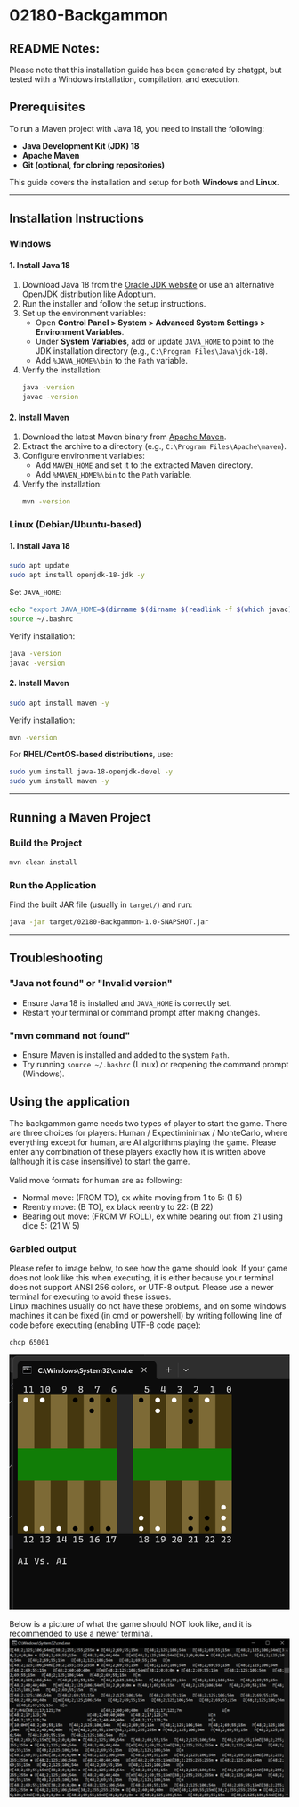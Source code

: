 # 02180-Backgammon

## README Notes:
Please note that this installation guide has been generated by chatgpt, but tested with a Windows installation, compilation, and execution.

## Prerequisites
To run a Maven project with Java 18, you need to install the following:

- **Java Development Kit (JDK) 18**
- **Apache Maven**
- **Git (optional, for cloning repositories)**

This guide covers the installation and setup for both **Windows** and **Linux**.

---

## Installation Instructions

### Windows

#### 1. Install Java 18
1. Download Java 18 from the [Oracle JDK website](https://www.oracle.com/java/technologies/javase/jdk18-archive-downloads.html) or use an alternative OpenJDK distribution like [Adoptium](https://adoptium.net/).
2. Run the installer and follow the setup instructions.
3. Set up the environment variables:
    - Open **Control Panel > System > Advanced System Settings > Environment Variables**.
    - Under **System Variables**, add or update `JAVA_HOME` to point to the JDK installation directory (e.g., `C:\Program Files\Java\jdk-18`).
    - Add `%JAVA_HOME%\bin` to the `Path` variable.
4. Verify the installation:
   ```sh
   java -version
   javac -version
   ```

#### 2. Install Maven
1. Download the latest Maven binary from [Apache Maven](https://maven.apache.org/download.cgi).
2. Extract the archive to a directory (e.g., `C:\Program Files\Apache\maven`).
3. Configure environment variables:
    - Add `MAVEN_HOME` and set it to the extracted Maven directory.
    - Add `%MAVEN_HOME%\bin` to the `Path` variable.
4. Verify the installation:
   ```sh
   mvn -version
   ```

### Linux (Debian/Ubuntu-based)

#### 1. Install Java 18
```sh
sudo apt update
sudo apt install openjdk-18-jdk -y
```
Set `JAVA_HOME`:
```sh
echo "export JAVA_HOME=$(dirname $(dirname $(readlink -f $(which javac))))" >> ~/.bashrc
source ~/.bashrc
```
Verify installation:
```sh
java -version
javac -version
```

#### 2. Install Maven
```sh
sudo apt install maven -y
```
Verify installation:
```sh
mvn -version
```

For **RHEL/CentOS-based distributions**, use:
```sh
sudo yum install java-18-openjdk-devel -y
sudo yum install maven -y
```

---

## Running a Maven Project

### Build the Project
```sh
mvn clean install
```

### Run the Application

Find the built JAR file (usually in `target/`) and run:
```sh
java -jar target/02180-Backgammon-1.0-SNAPSHOT.jar
```

---

## Troubleshooting

### "Java not found" or "Invalid version"
- Ensure Java 18 is installed and `JAVA_HOME` is correctly set.
- Restart your terminal or command prompt after making changes.

### "mvn command not found"
- Ensure Maven is installed and added to the system `Path`.
- Try running `source ~/.bashrc` (Linux) or reopening the command prompt (Windows).


## Using the application

The backgammon game needs two types of player to start the game.
There are three choices for players: Human / Expectiminimax / MonteCarlo, where everything except for human, are AI algorithms playing the game.
Please enter any combination of these players exactly how it is written above (although it is case insensitive) to start the game.
<br><br>
Valid move formats for human are as following:
- Normal move: (FROM TO), ex white moving from 1 to 5: (1 5)
- Reentry move: (B TO), ex black reentry to 22: (B 22)
- Bearing out move: (FROM W ROLL), ex white bearing out from 21 using dice 5: (21 W 5)

### Garbled output
Please refer to image below, to see how the game should look. If your game does not look like this when executing, it is either because your terminal does not support ANSI 256 colors, or UTF-8 output. Please use a newer terminal for executing to avoid these issues.<br>
Linux machines usually do not have these problems, and on some windows machines it can be fixed (in cmd or powershell) by writing following line of code before executing (enabling UTF-8 code page):
```sh
chcp 65001
```
![game.png](res/game.png)

Below is a picture of what the game should NOT look like, and it is recommended to use a newer terminal.
![garble.png](res/garble.png)